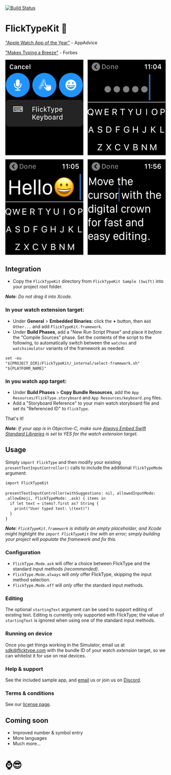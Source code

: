 [![Build Status](https://travis-ci.com/FlickType/FlickTypeKit.svg?token=M5jL2wCRr8xA3Hqvsyxq&branch=master)](https://travis-ci.com/FlickType/FlickTypeKit) 

# FlickTypeKit 🚀

["Apple Watch App of the Year"](https://appadvice.com/post/appadvices-top-10-apple-watch-apps-2018/764638) - AppAdvice

["Makes Typing a Breeze"](https://www.forbes.com/sites/davidphelan/2019/03/02/apple-watch-flicktype-gesture-keyboard-app-makes-typing-a-breeze-is-it-any-good/) - Forbes

![FlickTypeKit screenshots](screenshot-header.png)

## Integration
- Copy the `FlickTypeKit` directory from `FlickTypeKit Sample (Swift)` into your project root folder.

_**Note**: Do not drag it into Xcode._
### In your watch extension target: 
  - Under **General** > **Embedded Binaries**: click the **+** button, then `Add Other...` and add `FlickTypeKit.framework`.
  - Under **Build Phases**, add a "New Run Script Phase" and place it _before_ the "Compile Sources" phase. Set the contents of the script to the following, to automatically switch between the `watchos` and `watchsimulator` variants of the framework as needed:
```
set -eu
"${PROJECT_DIR}/FlickTypeKit/_internal/select-framework.sh" "${PLATFORM_NAME}"
```
### In you watch app target:
  - Under **Build Phases** > **Copy Bundle Resources**, add the `App Resources/FlickType.storyboard` and `App Resources/keyboard.png` files.
  - Add a "Storyboard Reference" to your main watch storyboard file and set its "Referenced ID" to `FlickType`.

That's it!

_**Note**: If your app is in Objective-C, make sure [Always Embed Swift Standard Libraries](https://indiestack.com/2017/03/implicit-swift-dependencies/) is set to YES for the watch extension target._

## Usage
Simply `import FlickType` and then modify your existing `presentTextInputController()` calls to include the additional `flickTypeMode` argument:

```
import FlickTypeKit

presentTextInputController(withSuggestions: nil, allowedInputMode: .allowEmoji, flickTypeMode: .ask) { items in
  if let text = items?.first as? String {
    print("User typed text: \(text)")
  }
}
```

_**Note**: `FlickTypeKit.framework` is initially an empty placeholder, and Xcode might highlight the `import FlickTypeKit` line with an error; simply building your project will populate the framework and fix this._

### Configuration
 - `FlickType.Mode.ask` will offer a choice between FlickType and the standard input methods _(recommended)_.
 - `FlickType.Mode.always` will _only_ offer FlickType, skipping the input method selection.
 - `FlickType.Mode.off` will _only_ offer the standard input methods.

### Editing
The optional `startingText` argument can be used to support editing of existing text. Editing is currently only supported with FlickType; the value of `startingText` is ignored when using one of the standard input methods.

### Running on device
Once you get things working in the Simulator, email us at [sdk@flicktype.com](mailto:sdk@flicktype.com) with the bundle ID of your watch _extension_ target, so we can whitelist it for use on real devices.

### Help & support
See the included sample app, and [email](mailto:sdk@flicktype.com) us or join us on [Discord](https://discord.gg/MFyvmhe).

### Terms & conditions
See our [license page](LICENSE.md).

## Coming soon
- Improved number & symbol entry
- More languages
- Much more…

# ⌚️😎
